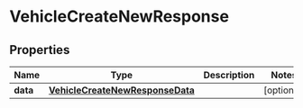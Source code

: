 

# VehicleCreateNewResponse


## Properties

| Name | Type | Description | Notes |
|------------ | ------------- | ------------- | -------------|
|**data** | [**VehicleCreateNewResponseData**](VehicleCreateNewResponseData.md) |  |  [optional] |



